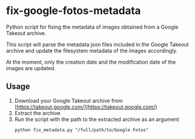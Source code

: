 # fix-google-fotos-metadata
Python script for fixing the metadata of images obtained from a Google Takeout archive.

This script will parse the metadata json files included in the Google Takeout archive and update the filesystem metadata of the images accordingly.

At the moment, only the creation date  and the modification date of the images are updated.

## Usage
1. Download your Google Takeout archive from [https://takeout.google.com/](https://takeout.google.com/)
2. Extract the archive
3. Run the script with the path to the extracted archive as an argument
    ```console
    python fix_metadata.py "/full/path/to/Google Fotos"
    ```